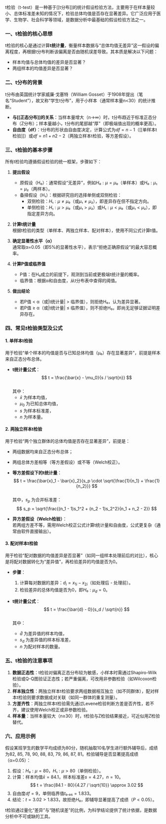 t检验（t-test）是一种基于[[t分布]]的统计假设检验方法，主要用于在样本量较小、总体标准差未知的情况下，检验总体均值是否存在显著差异。它广泛应用于医学、生物学、社会科学等领域，是数据分析中最基础的假设检验方法之一。


### **一、t检验的核心思想**
t检验的核心是通过计算**t统计量**，衡量样本数据与“总体均值无差异”这一假设的偏离程度，再根据t分布判断该偏离是否由随机误差导致。其本质是解决以下问题：  
- 样本均值与总体均值的差异是否显著？  
- 两组样本的均值差异是否显著？  


### **二、t分布的背景**
t分布由英国统计学家威廉·戈塞特（William Gosset）于1908年提出（笔名“Student”），故又称“学生t分布”，用于小样本（通常样本量n<30）的统计推断。  

- **与[[正态分布]]的关系**：当样本量增大（n→∞）时，t分布趋近于标准正态分布（Z分布）；样本量越小，t分布的尾部越“厚”（即极端值出现的概率更高）。  
- **自由度（df）**：t分布的形状由自由度决定，计算公式为$df = n - 1$（[[单样本t检验]]）或$df = n1 + n2 - 2$（两独立样本t检验，等方差假设）。


### **三、t检验的基本步骤**
所有t检验均遵循假设检验的统一框架，步骤如下：  

1. **提出假设**  
   - 原假设（H₀）：通常假设“无差异”，例如$H₀: μ = μ₀$（单样本）或$H₀: μ₁ = μ₂$（两样本）。  
   - 备择假设（H₁）：根据研究目的选择单侧或双侧检验：  
     - 双侧检验：$H₁: μ ≠ μ₀$（或$μ₁ ≠ μ₂$），即差异存在但不指定方向。  
     - 单侧检验：$H₁: μ > μ₀$（或$μ₁ > μ₂$）或$H₁: μ < μ₀$（或$μ₁ < μ₂$），即指定差异方向。  

2. **计算t统计量**  
   根据t检验的类型（单样本、两独立样本、配对样本），使用不同公式计算t值。  

3. **确定显著性水平（α）**  
   通常取α=0.05（即5%的显著性水平），表示“拒绝正确原假设”的最大容忍概率。  

4. **计算P值或临界值**  
   - P值：在H₀成立的前提下，观测到当前或更极端t统计量的概率。  
   - 临界值：根据α和自由度，从t分布表中查得的阈值。  

5. **做出结论**  
   - 若P值 < α（或|t统计量| > 临界值），则拒绝H₀，认为差异显著。  
   - 若P值 ≥ α（或|t统计量| ≤ 临界值），则不拒绝H₀，即尚无足够证据证明差异存在。  


### **四、常见t检验类型及公式**

#### **1. 单样本t检验**  
用于检验“单个样本的均值是否与已知总体均值（μ₀）存在显著差异”，前提是样本来自正态分布总体。  

- **t统计量公式**：  
  $$
  t = \frac{\bar{x} - \mu_0}{s / \sqrt{n}}
  $$  
  其中：  
  - $\bar{x}$ 为样本均值，  
  - $\mu_0$ 为已知总体均值，  
  - $s$ 为样本标准差，  
  - $n$ 为样本量。  


#### **2. 两独立样本t检验**  
用于检验“两个独立群体的总体均值是否存在显著差异”，前提是：  
- 两组数据均来自正态分布总体；  
- 两组总体方差相等（等方差假设）或不等（Welch校正）。  

- **等方差假设下的t统计量**：  
  $$
  t = \frac{\bar{x}_1 - \bar{x}_2}{s_p \cdot \sqrt{\frac{1}{n_1} + \frac{1}{n_2}}}
  $$  
  其中，$s_p$ 为合并标准差：  
  $$
  s_p = \sqrt{\frac{(n_1 - 1)s_1^2 + (n_2 - 1)s_2^2}{n_1 + n_2 - 2}}
  $$  

- **异方差假设（Welch检验）**：  
  若两组方差不等，需用Welch校正公式计算t统计量和自由度，公式更复杂（通常由软件直接输出）。  


#### **3. 配对样本t检验**  
用于检验“配对数据的均值差异是否显著”（如同一组样本处理前后的对比），核心是将配对数据转化为“差异值”，再检验差异的均值是否为0。  

- **步骤**：  
  1. 计算每对数据的差异：$d_i = x_{1i} - x_{2i}$（如处理后 - 处理前）。  
  2. 检验差异的总体均值是否为0，即$H₀: μ_d = 0$。  

- **t统计量公式**：  
  $$
  t = \frac{\bar{d} - 0}{s_d / \sqrt{n}}
  $$  
  其中：  
  - $\bar{d}$ 为差异值的样本均值，  
  - $s_d$ 为差异值的样本标准差，  
  - $n$ 为配对样本的数量。  


### **五、t检验的注意事项**  
1. **数据正态性**：t检验对偏离正态分布较为敏感，小样本时需通过Shapiro-Wilk检验或Q-Q图验证正态性；若严重偏离，可改用非参数检验（如Wilcoxon检验）。  
2. **样本独立性**：两独立样本t检验要求两组数据相互独立（如不同群体），配对样本t检验则要求数据成对关联（如同一群体的重复测量）。  
3. **方差齐性**：两独立样本t检验需先通过Levene检验判断方差是否齐性，若不齐，建议使用Welch校正或非参数检验。  
4. **样本量**：当样本量较大（n≥30）时，t检验与Z检验结果接近，可近似用Z检验替代。  


### **六、应用示例**  
假设某班学生的数学平均成绩为80分，随机抽取10名学生进行额外辅导后，成绩为82, 85, 78, 90, 88, 83, 79, 86, 87, 81。检验辅导是否显著提高成绩（α=0.05）：  

1. 假设：$H₀: μ = 80$，$H₁: μ > 80$（单侧检验）。  
2. 计算：样本均值$\bar{x}=84.1$，样本标准差$s=4.27$，$n=10$。  
   $$
   t = \frac{84.1 - 80}{4.27 / \sqrt{10}} \approx 3.02
   $$  
3. 自由度$df=9$，单侧临界值$t₀.₀₅=1.833$。  
4. 结论：$t=3.02 > 1.833$，故拒绝$H₀$，即辅导显著提高了成绩$（P<0.05）$。  


t检验通过量化“差异”与“随机误差”的比例，为科学结论提供了统计依据，是数据分析中不可或缺的工具。